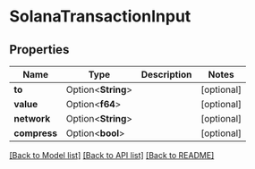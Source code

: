 # SolanaTransactionInput

## Properties

| Name         | Type               | Description | Notes       |
| ------------ | ------------------ | ----------- | ----------- |
| **to**       | Option<**String**> |             | \[optional] |
| **value**    | Option<**f64**>    |             | \[optional] |
| **network**  | Option<**String**> |             | \[optional] |
| **compress** | Option<**bool**>   |             | \[optional] |

[\[Back to Model list\]](./#documentation-for-models) [\[Back to API list\]](./#documentation-for-api-endpoints) [\[Back to README\]](./)
